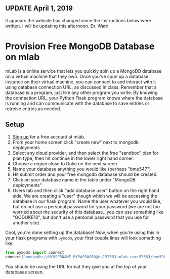## UPDATE April 1, 2019
It appears the website has changed since the instructions below were written.
I will be updating this afternoon.  Dr. Ward

# Provision Free MongoDB Database on mlab

mLab is a online service that lets you quickly spin up a MongoDB database on a virtual machine that they own. Once you've spun up a database instance on their virtual machine, you can connect to and interact with it using database connection URL, as discussed in class. Remember that a database is a program, just like any other program you write. By knowing the connection URL, your Python Flask program knows where the database is running and can communicate with the database to save entries or retreive entries as needed. 

## Setup
1. [Sign up](https://mlab.com/signup/) for a free account at mlab. 
2. From your home screen click "create new" next to mongodb deployments
3. Select any cloud provider, and then select the free "sandbox" plan for plan type, then hit continue in the lower right hand corner.
4. Choose a region close to Duke on the next screen
5. Name your database anything you would like (perhaps "bme547")
6. Hit submit order and your free mongodb database should be created.
7. Click on your database name in the table under "MongoDB deployments"
8. Users tab and then click "add database user" button on the right hand side. We are creating a "user" though which we will be accessing the database in our flask program. Name the user whatever you would like, but do not use a personal password for your password (we are not too worried about the security of this database...you can use something like "GODUKE10", but don't use a personal password that you use for another site).

Cool, you're done setting up the database! Now, when you're using this in your flask programs with `pymodm`, your first couple lines will look something like:
```py
from pymodm import connect
connect("mongodb://MYUSERNAME:MYPASSWORD@ds157383.mlab.com:57383/bme590")
```

You should be using the URL format they give you at the top of your databases screen.
